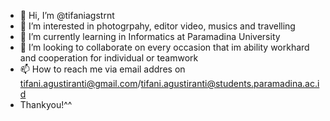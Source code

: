 - 👋 Hi, I’m @tifaniagstrnt
- 👀 I’m interested in photogrpahy, editor video, musics and travelling
- 🌱 I’m currently learning in Informatics at Paramadina University
- 💞️ I’m looking to collaborate on every occasion that im ability workhard and cooperation for individual or teamwork
- 📫 How to reach me via email addres on tifani.agustiranti@gmail.com/tifani.agustiranti@students.paramadina.ac.id
- Thankyou!^^
<!---
tifaniagstrnt/tifaniagstrnt is a ✨ special ✨ repository because its `README.md` (this file) appears on your GitHub profile.
You can click the Preview link to take a look at your changes.
--->
